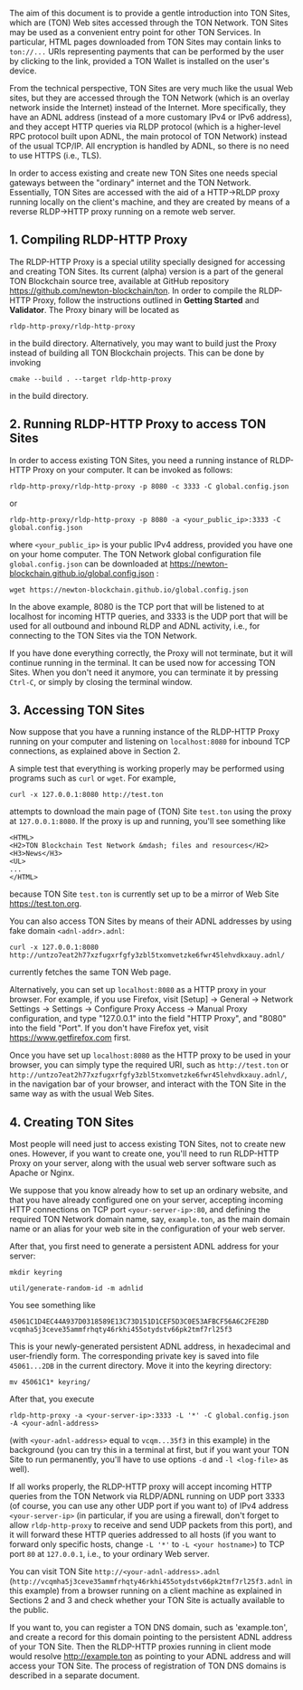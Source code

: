 The aim of this document is to provide a gentle introduction into TON Sites, which are (TON) Web sites accessed through the TON Network. TON Sites may be used as a convenient entry point for other TON Services. In particular, HTML pages downloaded from TON Sites may contain links to `ton://...` URIs representing payments that can be performed by the user by clicking to the link, provided a TON Wallet is installed on the user's device. 

From the technical perspective, TON Sites are very much like the usual Web sites, but they are accessed through the TON Network (which is an overlay network inside the Internet) instead of the Internet. More specifically, they have an ADNL address (instead of a more customary IPv4 or IPv6 address), and they accept HTTP queries via RLDP protocol (which is a higher-level RPC protocol built upon ADNL, the main protocol of TON Network) instead of the usual TCP/IP. All encryption is handled by ADNL, so there is no need to use HTTPS (i.e., TLS).

In order to access existing and create new TON Sites one needs special gateways between the "ordinary" internet and the TON Network. Essentially, TON Sites are accessed with the aid of a HTTP->RLDP proxy running locally on the client's machine, and they are created by means of a reverse RLDP->HTTP proxy running on a remote web server.

## 1. Compiling RLDP-HTTP Proxy

The RLDP-HTTP Proxy is a special utility specially designed for accessing and creating TON Sites. Its current (alpha) version is a part of the general TON Blockchain source tree, available at GitHub repository https://github.com/newton-blockchain/ton. In order to compile the RLDP-HTTP Proxy, follow the instructions outlined in **Getting Started** and **Validator**. The Proxy binary will be located as

```
rldp-http-proxy/rldp-http-proxy
```

in the build directory. Alternatively, you may want to build just the Proxy instead of building all TON Blockchain projects. This can be done by invoking

```
cmake --build . --target rldp-http-proxy
```

in the build directory.

## 2. Running RLDP-HTTP Proxy to access TON Sites

In order to access existing TON Sites, you need a running instance of RLDP-HTTP Proxy on your computer. It can be invoked as follows:

```
rldp-http-proxy/rldp-http-proxy -p 8080 -c 3333 -C global.config.json
```

or

```
rldp-http-proxy/rldp-http-proxy -p 8080 -a <your_public_ip>:3333 -C global.config.json
```

where `<your_public_ip>` is your public IPv4 address, provided you have one on your home computer. The TON Network global configuration file `global.config.json` can be downloaded at https://newton-blockchain.github.io/global.config.json :

```
wget https://newton-blockchain.github.io/global.config.json
```

In the above example, 8080 is the TCP port that will be listened to at localhost for incoming HTTP queries, and 3333 is the UDP port that will be used for all outbound and inbound RLDP and ADNL activity, i.e., for connecting to the TON Sites via the TON Network.

If you have done everything correctly, the Proxy will not terminate, but it will continue running in the terminal. It can be used now for accessing TON Sites. When you don't need it anymore, you can terminate it by pressing `Ctrl-C`, or simply by closing the terminal window.

## 3. Accessing TON Sites

Now suppose that you have a running instance of the RLDP-HTTP Proxy running on your computer and listening on `localhost:8080` for inbound TCP connections, as explained above in Section 2.

A simple test that everything is working properly may be performed using programs such as `curl` or `wget`. For example,

```
curl -x 127.0.0.1:8080 http://test.ton
```

attempts to download the main page of (TON) Site `test.ton` using the proxy at `127.0.0.1:8080`. If the proxy is up and running, you'll see something like

```
<HTML>
<H2>TON Blockchain Test Network &mdash; files and resources</H2>
<H3>News</H3>
<UL>
...
</HTML>
```

because TON Site `test.ton` is currently set up to be a mirror of Web Site https://test.ton.org.

You can also access TON Sites by means of their ADNL addresses by using fake domain `<adnl-addr>.adnl`:

```
curl -x 127.0.0.1:8080 http://untzo7eat2h77xzfugxrfgfy3zbl5txomvetzke6fwr45lehvdkxauy.adnl/
```

currently fetches the same TON Web page.

Alternatively, you can set up `localhost:8080` as a HTTP proxy in your browser. For example, if you use Firefox, visit [Setup] -> General -> Network Settings -> Settings -> Configure Proxy Access -> Manual Proxy configuration, and type "127.0.0.1" into the field "HTTP Proxy", and "8080" into the field "Port". If you don't have Firefox yet, visit https://www.getfirefox.com first.

Once you have set up `localhost:8080` as the HTTP proxy to be used in your browser, you can simply type the required URI, such as `http://test.ton` or `http://untzo7eat2h77xzfugxrfgfy3zbl5txomvetzke6fwr45lehvdkxauy.adnl/`, in the navigation bar of your browser, and interact with the TON Site in the same way as with the usual Web Sites.

## 4. Creating TON Sites

Most people will need just to access existing TON Sites, not to create new ones. However, if you want to create one, you'll need to run RLDP-HTTP Proxy on your server, along with the usual web server software such as Apache or Nginx.

We suppose that you know already how to set up an ordinary website, and that you have already configured one on your server, accepting incoming HTTP connections on TCP port `<your-server-ip>:80`, and defining the required TON Network domain name, say, `example.ton`, as the main domain name or an alias for your web site in the configuration of your web server.

After that, you first need to generate a persistent ADNL address for your server:

```
mkdir keyring

util/generate-random-id -m adnlid
```

You see something like

```
45061C1D4EC44A937D0318589E13C73D151D1CEF5D3C0E53AFBCF56A6C2FE2BD vcqmha5j3ceve35ammfrhqty46rkhi455otydstv66pk2tmf7rl25f3
```

This is your newly-generated persistent ADNL address, in hexadecimal and user-friendly form. The corresponding private key is saved into file `45061...2DB` in the current directory. Move it into the keyring directory:

```
mv 45061C1* keyring/
```

After that, you execute

```
rldp-http-proxy -a <your-server-ip>:3333 -L '*' -C global.config.json -A <your-adnl-address>
```

(with `<your-adnl-address>` equal to `vcqm...35f3` in this example) in the background (you can try this in a terminal at first, but if you want your TON Site to run permanently, you'll have to use options `-d` and `-l <log-file>` as well).

If all works properly, the RLDP-HTTP proxy will accept incoming HTTP queries from the TON Network via RLDP/ADNL running on UDP port 3333 (of course, you can use any other UDP port if you want to) of IPv4 address `<your-server-ip>` (in particular, if you are using a firewall, don't forget to allow `rldp-http-proxy` to receive and send UDP packets from this port), and it will forward these HTTP queries addressed to all hosts (if you want to forward only specific hosts, change `-L '*'` to `-L <your hostname>`) to TCP port `80` at `127.0.0.1`, i.e., to your ordinary Web server.

You can visit TON Site `http://<your-adnl-address>.adnl` (`http://vcqmha5j3ceve35ammfrhqty46rkhi455otydstv66pk2tmf7rl25f3.adnl` in this example) from a browser running on a client machine as explained in Sections 2 and 3 and check whether your TON Site is actually available to the public.

If you want to, you can register a TON DNS domain, such as 'example.ton', and create a record for this domain pointing to the persistent ADNL address of your TON Site. Then the RLDP-HTTP proxies running in client mode would resolve http://example.ton as pointing to your ADNL address and will access your TON Site. The process of registration of TON DNS domains is described in a separate document.

